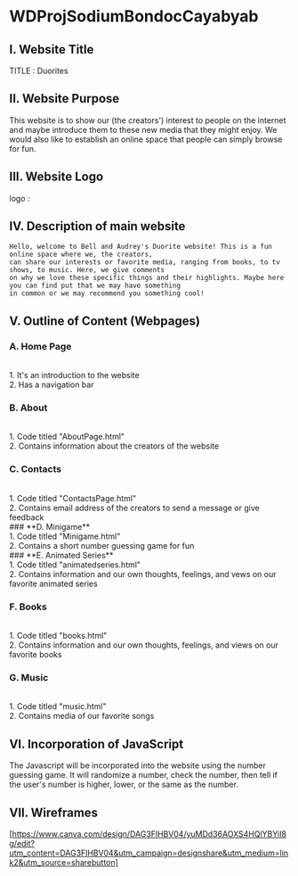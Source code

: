 # **WDProjSodiumBondocCayabyab**

## **I. Website Title** <br>
TITLE : Duorites

## **II. Website Purpose** <br>
This website is to show our (the creators') interest to people on the internet and maybe introduce them to these new media that they might enjoy.
We would also like to establish an online space that people can simply browse for fun.

## **III. Website Logo** <br>
  logo : 

## **IV. Description of main website** <br>

    Hello, welcome to Bell and Audrey's Duorite website! This is a fun online space where we, the creators,
    can share our interests or favorite media, ranging from books, to tv shows, to music. Here, we give comments
    on why we love these specific things and their highlights. Maybe here you can find put that we may have something
    in common or we may recommend you something cool!

## **V. Outline of Content (Webpages)** <br>
### **A. Home Page** 
<br>
     1. It's an introduction to the website <br>
     2. Has a navigation bar <br>

### **B. About** 
<br>
     1. Code titled "AboutPage.html" <br>
     2. Contains information about the creators of the website <br>

### **C. Contacts** 
<br>
     1. Code titled "ContactsPage.html" <br>
     2. Contains email address of the creators to send a message or give feedback <br>
### **D. Minigame**
<br>
     1. Code titled "Minigame.html" <br>
     2. Contains a short number guessing game for fun <br>
 ### **E. Animated Series**

 <br>
       1. Code titled "animatedseries.html" <br>
       2. Contains information and our own thoughts, feelings, and vews on our favorite animated series <br>

 ### **F. Books**
 <br>
       1. Code titled "books.html" <br>
       2. Contains information and our own thoughts, feelings, and views on our favorite books <br>
       
 ### **G. Music**
 <br>
       1. Code titled "music.html" <br>
       2. Contains media of our favorite songs <br>

## **VI. Incorporation of JavaScript** <br>
      

 The Javascript will be incorporated into the website using the number guessing game. It will randomize a number, check the number, then tell if the user's number is higher, lower, or the same as the number. <br>
     
## **VII. Wireframes** <br>
[https://www.canva.com/design/DAG3FlHBV04/yuMDd36AOXS4HQlYBYiI8g/edit?utm_content=DAG3FlHBV04&utm_campaign=designshare&utm_medium=link2&utm_source=sharebutton]
